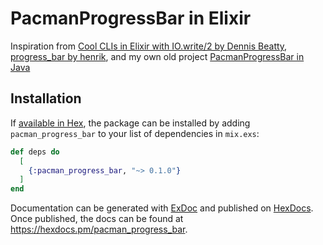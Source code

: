 # PacmanProgressBar in Elixir

Inspiration from [Cool CLIs in Elixir with IO.write/2 by Dennis Beatty](https://dennisbeatty.com/cool-clis-in-elixir-with-io-write-2/), [progress_bar by henrik](https://github.com/henrik/progress_bar), and my own old project [PacmanProgressBar in Java](https://gitlab.com/Pistrie/pacmanprogressbar)

## Installation

If [available in Hex](https://hex.pm/docs/publish), the package can be installed
by adding `pacman_progress_bar` to your list of dependencies in `mix.exs`:

```elixir
def deps do
  [
    {:pacman_progress_bar, "~> 0.1.0"}
  ]
end
```

Documentation can be generated with [ExDoc](https://github.com/elixir-lang/ex_doc)
and published on [HexDocs](https://hexdocs.pm). Once published, the docs can
be found at <https://hexdocs.pm/pacman_progress_bar>.

